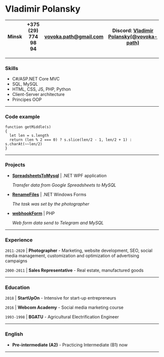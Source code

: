 # __Vladimir Polansky__

| Minsk | +375 (29) 774 98 94 | vovoka.path@gmail.com | Discord: [Vladimir Polansky(@vovoka-path)](http://www.example.com)
|----------------|--------------|--------------|--------------|

-----
### **Skills**
* C#/ASP.NET Core MVC
* SQL, MySQL
* HTML, CSS, JS, PHP, Python
* Client-Server architecture
* Principes OOP

-----
### **Code example**
```
function getMiddle(s)
{
  let len = s.length
  return (len % 2 === 0) ? s.slice(len/2 - 1, len/2 + 1) : s.charAt(~~len/2)
}
```
-----
### **Projects**
* [**SpreadsheetsToMysql**](https://github.com/vovoka-path/SpreadsheetsToMysql) | .NET WPF application

    *Transfer data from Google Spreadsheets to MySQL*
* [**RenameFiles**](https://github.com/vovoka-path/RenameFiles) | .NET Windows Forms

    *The task was set by the photographer*
* [**webhookForm**](https://github.com/vovoka-path/webhookForm) | PHP

    *Web form data send to Telegram and MySQL*

-----
### **Experience**
`2011-2020` | **Photographer**
     - Marketing, website development, SEO, social media management, customization and optimization of advertising campaigns

`2000-2011` | **Sales Representative** - Real estate, manufactured goods

-----
### **Education**
`2018` | **StartUpOn** - Intensive for start-up entrepreneurs

`2016` | **Webcom Academy** - Social media marketing course

`1993-1998` | **BGATU** - Agricultural Electrification Engineer

-----
### **English**

* **Pre-intermediate (A2)** - Practicing Intermediate (B1) now

-----